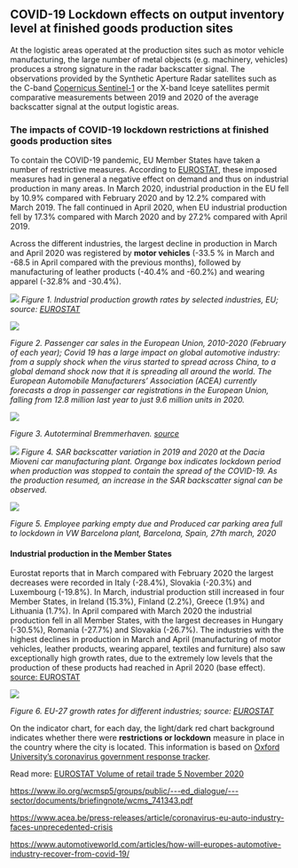 ## COVID-19 Lockdown effects on output inventory level at finished goods production sites

At the logistic areas operated at the production sites such as motor vehicle manufacturing, the large number of metal objects (e.g. machinery, vehicles) produces a strong signature in the radar backscatter signal. The observations provided by the Synthetic Aperture Radar satellites such as the C-band [Copernicus Sentinel-1](http://www.esa.int/Applications/Observing_the_Earth/Copernicus/Sentinel-1) or the X-band Iceye satellites permit comparative measurements between 2019 and 2020 of the average backscatter signal at the output logistic areas.

### The impacts of COVID-19 lockdown restrictions at finished goods production sites

To contain the COVID-19 pandemic, EU Member States have taken a number of restrictive measures. According to [EUROSTAT](https://ec.europa.eu/eurostat/en/web/products-eurostat-news/-/DDN-20200612-2), these imposed measures had in general a negative effect on demand and thus on industrial production in many areas. In March 2020, industrial production in the EU fell by 10.9% compared with February 2020 and by 12.2% compared with March 2019. The fall continued in April 2020, when EU industrial production fell by 17.3% compared with March 2020 and by 27.2% compared with April 2019.

Across the different industries, the largest decline in production in March and April 2020 was registered by **motor vehicles** (-33.5 % in March and -68.5 in April compared with the previous months), followed by manufacturing of leather products (-40.4% and -60.2%) and wearing apparel (-32.8% and -30.4%).

![](https://ec.europa.eu/eurostat/documents/4187653/10321603/Industrial+production+growth+rate+March+April+2020/e303951e-76b2-24fc-aa3c-492fb683ff8f?t=1591969332125)
*Figure 1. Industrial production growth rates by selected industries, EU; source: [EUROSTAT](https://ec.europa.eu/eurostat/documents/4187653/10321603/Industrial+production+growth+rate+March+April+2020/e303951e-76b2-24fc-aa3c-492fb683ff8f?t=1591969332125)*

![](./eodash-data/stories/E8-Fig6.png)

*Figure 2. Passenger car sales in the European Union, 2010-2020 (February of each year); Covid 19 has a large impact on global automotive industry: from a supply shock when the virus started to spread across China, to a global demand shock now that it is spreading all around the world. The European Automobile Manufacturers’ Association (ACEA) currently forecasts a drop in passenger car registrations in the European Union, falling from 12.8 million last year to just 9.6 million units in 2020.*

![](https://www.weser-kurier.de/cms_media/module_img/5705/2852910_1_articledetailpremium_blg_bremerhaven_autoterminal-img.jpg)

*Figure 3. Autoterminal Bremmerhaven. [source](https://www.weser-kurier.de/cms_media/module_img/5705/2852910_1_articledetailpremium_blg_bremerhaven_autoterminal-img.jpg)*


![](./eodash-data/stories/Fig3-E8.png)
*Figure 4. SAR backscatter variation in 2019 and 2020 at the Dacia Mioveni car manufacturing plant. Organge box indicates lockdown period when production was stopped to contain the spread of the COVID-19. As the production resumed, an increase in the SAR backscatter signal can be observed.*

![](./eodash-data/stories/E8-Fig5.png)

*Figure 5. Employee parking empty due and Produced car parking area full to lockdown in VW Barcelona plant, Barcelona, Spain, 27th march, 2020*

#### Industrial production in the Member States

Eurostat reports that in March compared with February 2020 the largest decreases were recorded in Italy (-28.4%), Slovakia (-20.3%) and Luxembourg (-19.8%). In March, industrial production still increased in four Member States, in Ireland (15.3%), Finland (2.2%), Greece (1.9%) and Lithuania (1.7%). In April compared with March 2020 the industrial production fell in all Member States, with the largest decreases in Hungary (-30.5%), Romania (-27.7%) and Slovakia (-26.7%). The industries with the highest declines in production in March and April (manufacturing of motor vehicles, leather products, wearing apparel, textiles and furniture) also saw exceptionally high growth rates, due to the extremely low levels that the production of these products had reached in April 2020 (base effect).  [source: EUROSTAT](https://ec.europa.eu/eurostat/statistics-explained/index.php?title=Impact_of_Covid-19_crisis_on_industrial_production#Development_by_industry)

![](./eodash-data/stories/Fig4-E8.png)

*Figure 6. EU-27 growth rates for different industries; source: [EUROSTAT](https://ec.europa.eu/eurostat/statistics-explained/index.php?title=Impact_of_Covid-19_crisis_on_industrial_production#Development_by_industry)*


On the indicator chart, for each day, the light/dark red chart background indicates whether there were **restrictions or lockdown** measure in place in the country where the city is located. This information is based on [Oxford University’s coronavirus government response tracker](https://covidtracker.bsg.ox.ac.uk/). 



Read more: 
[EUROSTAT Volume of retail trade 5 November 2020](https://ec.europa.eu/eurostat/documents/2995521/11492432/4-05112020-AP-EN.pdf/d52662ba-b163-2c48-90ab-67e6e6ba2d19)

https://www.ilo.org/wcmsp5/groups/public/---ed_dialogue/---sector/documents/briefingnote/wcms_741343.pdf

https://www.acea.be/press-releases/article/coronavirus-eu-auto-industry-faces-unprecedented-crisis

https://www.automotiveworld.com/articles/how-will-europes-automotive-industry-recover-from-covid-19/



